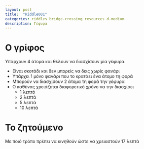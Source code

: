 ```yaml
---
layout: post
title:  "Riddle001"
categories: riddles bridge-crossing resources d-medium
description: Γέφυρα
---
```


# Ο γρίφος
Υπάρχουν 4 άτομα και θέλουν να διασχίσουν μία γέφυρα.

* Είναι σκοτάδι και δεν μπορείς να δεις χωρίς φανάρι
* Υπάρχει 1 μόνο φανάρι που το κρατάει ένα άτομο τη φορά
* Μπορούν να διασχίσουν 2 άτομα τη φορά την γέφυρα
* Ο καθένας χρειάζεται διαφορετικό χρόνο να την διασχίσει
  * 1 λεπτό
  * 2 λεπτά
  * 5 λεπτά
  * 10 λεπτά
 
# Το ζητούμενο
Με ποιό τρόπο πρέπει να κινηθούν ώστε να χρειαστούν 17 λεπτά
